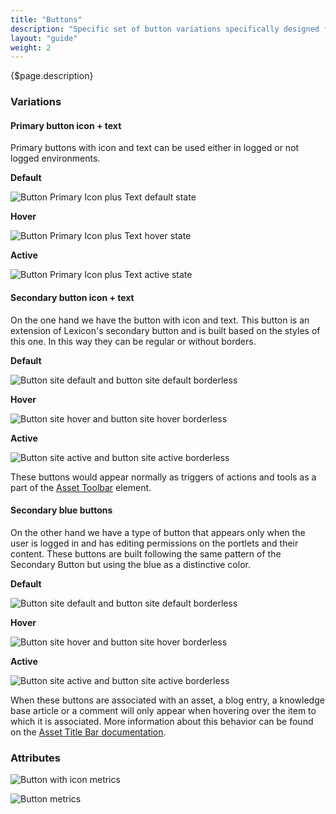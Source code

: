 ```yaml
---
title: "Buttons"
description: "Specific set of button variations specifically designed for sites environment widgets."
layout: "guide"
weight: 2
---
```


<div class="page-description">{$page.description}</div>

### Variations

#### Primary button icon + text

Primary buttons with icon and text can be used either in logged or not logged environments.

**Default**

![Button Primary Icon plus Text default state](../../../images/sites/ButtonSitesPrimaryIconTextDefault.jpg)

**Hover**

![Button Primary Icon plus Text hover state](../../../images/sites/ButtonSItesPrimaryIconTextHover.jpg)

**Active**

![Button Primary Icon plus Text active state](../../../images/sites/ButtonSitesPrimaryIconTextActive.jpg)


#### Secondary button icon + text

On the one hand we have the button with icon and text. This button is an extension of Lexicon's secondary button and is built based on the styles of this one. In this way they can be regular or without borders.

**Default**

![Button site default and button site default borderless](../../../images/sites/ButtonSitesDefault.jpg)

**Hover**

![Button site hover and button site hover borderless](../../../images/sites/ButtonSitesHover.jpg)

**Active**

![Button site active and button site active borderless](../../../images/sites/ButtonSitesActive.jpg)

These buttons would appear normally as triggers of actions and tools as a part of the [Asset Toolbar](./assetToolbar.html) element.

#### Secondary blue buttons

On the other hand we have a type of button that appears only when the user is logged in and has editing permissions on the portlets and their content. These buttons are built following the same pattern of the Secondary Button but using the blue as a distinctive color.

**Default**

![Button site default and button site default borderless](../../../images/sites/ButtonSitesBlueDefault.jpg)

**Hover**

![Button site hover and button site hover borderless](../../../images/sites/ButtonSitesBlueHover.jpg)

**Active**

![Button site active and button site active borderless](../../../images/sites/ButtonSitesBlueActive.jpg)


When these buttons are associated with an asset, a blog entry, a knowledge base article or a comment will only appear when hovering over the item to which it is associated. More information about this behavior can be found on the [Asset Title Bar documentation](./assetTitleBar.html).

### Attributes

![Button with icon metrics](../../../images/sites/ButtonSitesIconMetrics.jpg)

![Button metrics](../../../images/sites/ButtonSitesMetrics.jpg)
